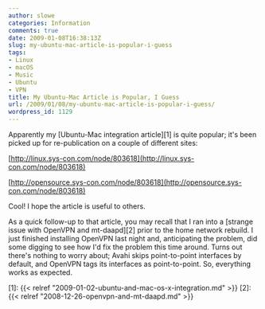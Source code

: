 ```yaml
---
author: slowe
categories: Information
comments: true
date: 2009-01-08T16:38:13Z
slug: my-ubuntu-mac-article-is-popular-i-guess
tags:
- Linux
- macOS
- Music
- Ubuntu
- VPN
title: My Ubuntu-Mac Article is Popular, I Guess
url: /2009/01/08/my-ubuntu-mac-article-is-popular-i-guess/
wordpress_id: 1129
---
```


Apparently my [Ubuntu-Mac integration article][1] is quite popular; it's been picked up for re-publication on a couple of different sites:

[http://linux.sys-con.com/node/803618](http://linux.sys-con.com/node/803618)  

[http://opensource.sys-con.com/node/803618](http://opensource.sys-con.com/node/803618)

Cool! I hope the article is useful to others.

As a quick follow-up to that article, you may recall that I ran into a [strange issue with OpenVPN and mt-daapd][2] prior to the home network rebuild. I just finished installing OpenVPN last night and, anticipating the problem, did some digging to see how I'd fix the problem this time around. Turns out there's nothing to worry about; Avahi skips point-to-point interfaces by default, and OpenVPN tags its interfaces as point-to-point. So, everything works as expected.

[1]: {{< relref "2009-01-02-ubuntu-and-mac-os-x-integration.md" >}}
[2]: {{< relref "2008-12-26-openvpn-and-mt-daapd.md" >}}
